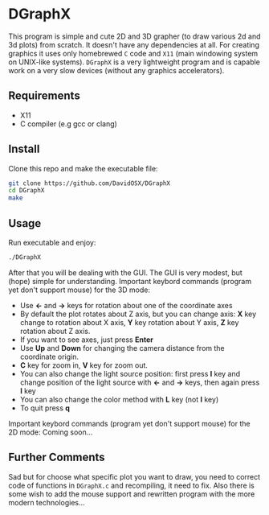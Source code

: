 # DGraphX
This program is simple and cute 2D and 3D grapher (to draw various 2d and 3d plots) from scratch. It doesn't have any dependencies at all. 
For creating graphics it uses only homebrewed ```C``` сode and ```X11``` (main windowing system on UNIX-like systems). 
```DGraphX``` is a very lightweight program and is capable work on a very slow devices (without any graphics accelerators).

## Requirements
* X11
* С compiler (e.g gcc or clang)

## Install
Clone this repo and make the executable file:
```sh
git clone https://github.com/DavidOSX/DGraphX
cd DGraphX
make
```

## Usage
Run executable and enjoy:

```sh
./DGraphX
```

After that you will be dealing with the GUI. The GUI is very modest, but (hope) simple for understanding.
Important keybord commands (program yet don't support mouse) for the 3D mode:

* Use **<-** and **->** keys for rotation about one of the coordinate axes 
* By default the plot rotates about Z axis, but you can change axis: **X** key change to rotation about X axis, **Y** key rotation about Y axis, **Z** key rotation about Z axis. 
* If you want to see axes, just press **Enter**
* Use **Up** and **Down** for changing the camera distance from the coordinate origin.
* **C** key for zoom in, **V** key for zoom out.
* You can also change the light source position: first press **l** key and change position of the light source with **<-** and **->** keys, then again press **l** key
* You can also change the color method with **L** key (not **l** key)
* To quit press **q**

Important keybord commands (program yet don't support mouse) for the 2D mode:
Coming soon...

## Further Comments

Sad but for choose what specific plot you want to draw, you need to correct code of functions in ```DGraphX.c``` and recompiling, it need to fix. 
Also there is some wish to add the mouse support and rewritten program with the more modern technologies...

